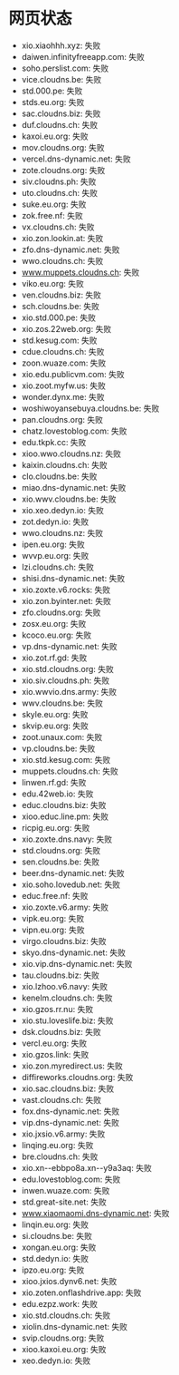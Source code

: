 # 网页状态
- xio.xiaohhh.xyz: 失败
- daiwen.infinityfreeapp.com: 失败
- soho.perslist.com: 失败
- vice.cloudns.be: 失败
- std.000.pe: 失败
- stds.eu.org: 失败
- sac.cloudns.biz: 失败
- duf.cloudns.ch: 失败
- kaxoi.eu.org: 失败
- mov.cloudns.org: 失败
- vercel.dns-dynamic.net: 失败
- zote.cloudns.org: 失败
- siv.cloudns.ph: 失败
- uto.cloudns.ch: 失败
- suke.eu.org: 失败
- zok.free.nf: 失败
- vx.cloudns.ch: 失败
- xio.zon.lookin.at: 失败
- zfo.dns-dynamic.net: 失败
- wwo.cloudns.ch: 失败
- www.muppets.cloudns.ch: 失败
- viko.eu.org: 失败
- ven.cloudns.biz: 失败
- sch.cloudns.be: 失败
- xio.std.000.pe: 失败
- xio.zos.22web.org: 失败
- std.kesug.com: 失败
- cdue.cloudns.ch: 失败
- zoon.wuaze.com: 失败
- xio.edu.publicvm.com: 失败
- xio.zoot.myfw.us: 失败
- wonder.dynx.me: 失败
- woshiwoyansebuya.cloudns.be: 失败
- pan.cloudns.org: 失败
- chatz.lovestoblog.com: 失败
- edu.tkpk.cc: 失败
- xioo.wwo.cloudns.nz: 失败
- kaixin.cloudns.ch: 失败
- clo.cloudns.be: 失败
- miao.dns-dynamic.net: 失败
- xio.wwv.cloudns.be: 失败
- xio.xeo.dedyn.io: 失败
- zot.dedyn.io: 失败
- wwo.cloudns.nz: 失败
- ipen.eu.org: 失败
- wvvp.eu.org: 失败
- lzi.cloudns.ch: 失败
- shisi.dns-dynamic.net: 失败
- xio.zoxte.v6.rocks: 失败
- xio.zon.byinter.net: 失败
- zfo.cloudns.org: 失败
- zosx.eu.org: 失败
- kcoco.eu.org: 失败
- vp.dns-dynamic.net: 失败
- xio.zot.rf.gd: 失败
- xio.std.cloudns.org: 失败
- xio.siv.cloudns.ph: 失败
- xio.wwvio.dns.army: 失败
- wwv.cloudns.be: 失败
- skyle.eu.org: 失败
- skvip.eu.org: 失败
- zoot.unaux.com: 失败
- vp.cloudns.be: 失败
- xio.std.kesug.com: 失败
- muppets.cloudns.ch: 失败
- linwen.rf.gd: 失败
- edu.42web.io: 失败
- educ.cloudns.biz: 失败
- xioo.educ.line.pm: 失败
- ricpig.eu.org: 失败
- xio.zoxte.dns.navy: 失败
- std.cloudns.org: 失败
- sen.cloudns.be: 失败
- beer.dns-dynamic.net: 失败
- xio.soho.lovedub.net: 失败
- educ.free.nf: 失败
- xio.zoxte.v6.army: 失败
- vipk.eu.org: 失败
- vipn.eu.org: 失败
- virgo.cloudns.biz: 失败
- skyo.dns-dynamic.net: 失败
- xio.vip.dns-dynamic.net: 失败
- tau.cloudns.biz: 失败
- xio.lzhoo.v6.navy: 失败
- kenelm.cloudns.ch: 失败
- xio.gzos.rr.nu: 失败
- xio.stu.loveslife.biz: 失败
- dsk.cloudns.biz: 失败
- vercl.eu.org: 失败
- xio.gzos.link: 失败
- xio.zon.myredirect.us: 失败
- diffireworks.cloudns.org: 失败
- xio.sac.cloudns.biz: 失败
- vast.cloudns.ch: 失败
- fox.dns-dynamic.net: 失败
- vip.dns-dynamic.net: 失败
- xio.jxsio.v6.army: 失败
- linqing.eu.org: 失败
- bre.cloudns.ch: 失败
- xio.xn--ebbpo8a.xn--y9a3aq: 失败
- edu.lovestoblog.com: 失败
- inwen.wuaze.com: 失败
- std.great-site.net: 失败
- www.xiaomaomi.dns-dynamic.net: 失败
- linqin.eu.org: 失败
- si.cloudns.be: 失败
- xongan.eu.org: 失败
- std.dedyn.io: 失败
- ipzo.eu.org: 失败
- xioo.jxios.dynv6.net: 失败
- xio.zoten.onflashdrive.app: 失败
- edu.ezpz.work: 失败
- xio.std.cloudns.ch: 失败
- xiolin.dns-dynamic.net: 失败
- svip.cloudns.org: 失败
- xioo.kaxoi.eu.org: 失败
- xeo.dedyn.io: 失败

